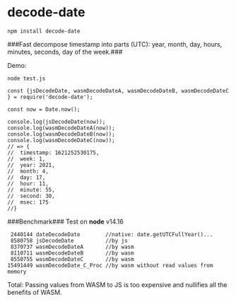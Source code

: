 # decode-date

```npm install decode-date```

###Fast decompose timestamp into parts (UTC): year, month, day, hours, minutes, seconds, day of the week.###

Demo:

```node test.js```

```
const {jsDecodeDate, wasmDecodeDateA, wasmDecodeDateB, wasmDecodeDateC } = require('decode-date');

const now = Date.now();

console.log(jsDecodeDate(now));
console.log(wasmDecodeDateA(now));
console.log(wasmDecodeDateB(now));
console.log(wasmDecodeDateC(now));
// => {
//  timestamp: 1621252530175,
//  week: 1,
//  year: 2021,
//  month: 4,
//  day: 17,
//  hour: 11,
//  minute: 55,
//  second: 30,
//  msec: 175
//}
```

###Benchmark###
Test on **node** v14.16

```
 2440144 dateDecodeDate        //native: date.getUTCFullYear()...
 8580758 jsDecodeDate          //by js
 8370737 wasmDecodeDateA       //by wasm
 8110711 wasmDecodeDateB       //by wasm
 8550755 wasmDecodeDateC       //by wasm
15491449 wasmDecodeDate_C_Proc //by wasm without read values from memory
 ```
Total:
Passing values from WASM to JS is too expensive and nullifies all the benefits of WASM.


